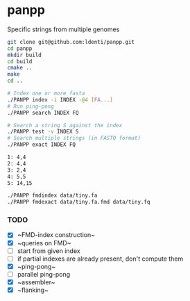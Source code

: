 # panpp
Specific strings from multiple genomes

``` sh
git clone git@github.com:ldenti/panpp.git
cd panpp
mkdir build
cd build
cmake ..
make
cd ..
```

``` sh
# Index one or more fasta
./PANPP index -i INDEX -@4 [FA...]
# Run ping-pong
./PANPP search INDEX FQ

# Search a string S against the index
./PANPP test -v INDEX S
# Search multiple strings (in FASTQ format)
./PANPP exact INDEX FQ

1: 4,4
2: 4,4
3: 2,4
4: 5,5
5: 14,15

./PANPP fmdindex data/tiny.fa
./PANPP fmdexact data/tiny.fa.fmd data/tiny.fq
```

### TODO
- [X] ~FMD-index construction~
- [X] ~queries on FMD~
- [ ] start from given index
- [ ] if partial indexes are already present, don't compute them
- [X] ~ping-pong~
- [ ] parallel ping-pong
- [X] ~assembler~
- [X] ~flanking~
